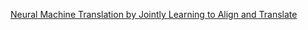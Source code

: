 <a href="https://arxiv.org/abs/1409.0473">Neural Machine Translation by Jointly Learning to Align and Translate</a>